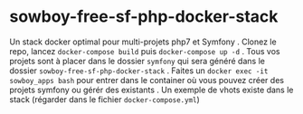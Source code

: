 # sowboy-free-sf-php-docker-stack
Un stack docker optimal pour multi-projets php7 et Symfony .
Clonez le repo, lancez `docker-compose build` puis `docker-compose up -d` . Tous vos projets sont à placer dans le dossier `symfony` qui sera généré dans le dossier `sowboy-free-sf-php-docker-stack` .
Faites un `docker exec -it sowboy_apps bash` pour entrer dans le container où vous pouvez créer des projets symfony ou gérér des existants .
Un exemple de vhots existe dans le stack (régarder dans le fichier `docker-compose.yml`)
